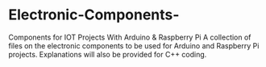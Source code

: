 # Electronic-Components-
Components for IOT Projects With Arduino & Raspberry Pi
A collection of files on the electronic components to be used for Arduino and Raspberry Pi projects. 
Explanations will also be provided for C++ coding. 

